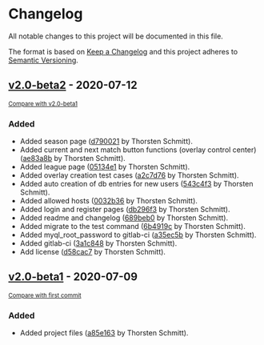 # Changelog
All notable changes to this project will be documented in this file.

The format is based on [Keep a Changelog](http://keepachangelog.com/en/1.0.0/)
and this project adheres to [Semantic Versioning](http://semver.org/spec/v2.0.0.html).

## [v2.0-beta2](https://gitlab.com/thorshero/r6-caster-dashboard/tags/v2.0-beta2) - 2020-07-12

<small>[Compare with v2.0-beta1](https://gitlab.com/thorshero/r6-caster-dashboard/compare/v2.0-beta1...v2.0-beta2)</small>

### Added
- Added season page ([d790021](https://gitlab.com/thorshero/r6-caster-dashboard/commit/d790021d9a7d7c3789e3dafee294eae36084ba3d) by Thorsten Schmitt).
- Added current and next match button functions (overlay control center) ([ae83a8b](https://gitlab.com/thorshero/r6-caster-dashboard/commit/ae83a8b2b4be658b1a7e5c0ec9a6fff1bfe2e280) by Thorsten Schmitt).
- Added league page ([05134e1](https://gitlab.com/thorshero/r6-caster-dashboard/commit/05134e10e213ff2920f1b94ca6e97acfd912588b) by Thorsten Schmitt).
- Added overlay creation test cases ([a2c7d76](https://gitlab.com/thorshero/r6-caster-dashboard/commit/a2c7d769397656ee5c363b108c276e4babcd78b7) by Thorsten Schmitt).
- Added auto creation of db entries for new users ([543c4f3](https://gitlab.com/thorshero/r6-caster-dashboard/commit/543c4f30c9db80890a3623ca89036485f30d91e3) by Thorsten Schmitt).
- Added allowed hosts ([0032b36](https://gitlab.com/thorshero/r6-caster-dashboard/commit/0032b36470687dc7a512dd2373c27b55715e7866) by Thorsten Schmitt).
- Added login and register pages ([db296f3](https://gitlab.com/thorshero/r6-caster-dashboard/commit/db296f3a66e634cfa6145bfb4c6bdfd4be611d1d) by Thorsten Schmitt).
- Added readme and changelog ([689beb0](https://gitlab.com/thorshero/r6-caster-dashboard/commit/689beb0fcd94e9e0fddaa856ed4e5ebfd6e7f463) by Thorsten Schmitt).
- Added migrate to the test command ([6b4919c](https://gitlab.com/thorshero/r6-caster-dashboard/commit/6b4919c593e837a097e5b2c3bd93c61ff2a491d3) by Thorsten Schmitt).
- Added myql_root_password to gitlab-ci ([a35ec5b](https://gitlab.com/thorshero/r6-caster-dashboard/commit/a35ec5be7166d219d4b3ed7477cde1af55b31335) by Thorsten Schmitt).
- Added gitlab-ci ([3a1c848](https://gitlab.com/thorshero/r6-caster-dashboard/commit/3a1c84850c8c7df34ffd7e36a8d5929f0a0a7262) by Thorsten Schmitt).
- Add license ([d58cac7](https://gitlab.com/thorshero/r6-caster-dashboard/commit/d58cac7364aeee29a1f211649efe72fad3dccedf) by Thorsten Schmitt).


## [v2.0-beta1](https://gitlab.com/thorshero/r6-caster-dashboard/tags/v2.0-beta1) - 2020-07-09

<small>[Compare with first commit](https://gitlab.com/thorshero/r6-caster-dashboard/compare/4722dfd04b6394c266a2b7e7a01b1c163c8ed277...v2.0-beta1)</small>

### Added
- Added project files ([a85e163](https://gitlab.com/thorshero/r6-caster-dashboard/commit/a85e163a8f71bded2883939b1b383bbc8dfce7c4) by Thorsten Schmitt).


